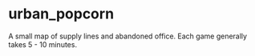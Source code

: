 # urban_popcorn
A small map of supply lines and abandoned office. Each game generally takes 5 - 10 minutes.

